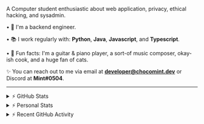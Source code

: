 A Computer student enthusiastic about web application, privacy, ethical hacking, and sysadmin.

• 👾 I'm a backend engineer.

• 📚 I work regularly with: **Python**, **Java**, **Javascript**, and **Typescript**.

• 🍛 Fun facts: I'm a guitar & piano player, a sort-of music composer, okay-ish cook, and a huge fan of cats.

✨ You can reach out to me via email at **developer@chocomint.dev** or Discord at **Mint#0504**.

---

<details>
    <summary>⚡ GitHub Stats</summary>

<img height="150px" align="center" alt="Mint's GitHub Stats" src="https://github-readme-stats-lunarmint.vercel.app/api?username=lunarmint&count_private=true&show_icons=true&hide_title=true&hide_border=true&title_color=00ffdf&icon_color=00ffdf&text_color=141823&bg_color=0,4158d0,c850c0,ffcc70&include_all_commits=false"/>

<img height="150px" align="center" alt="Mint's Most Used Languages" src="https://github-readme-stats-lunarmint.vercel.app/api/top-langs/?username=lunarmint&hide_title=true&hide_border=true&langs_count=8&layout=compact&title_color=141823&bg_color=0,ffcc70,c850c0,4158d0"/>

</details>

<details>
    <summary>⚡ Personal Stats</summary>

<!--START_SECTION:waka-->
![Profile Views](http://img.shields.io/badge/Profile%20Views-0-blue)

![Lines of code](https://img.shields.io/badge/From%20Hello%20World%20I%27ve%20Written-165678%20lines%20of%20code-blue)

**I'm a Night 🦉** 

```text
🌞 Morning    115 commits    ███████░░░░░░░░░░░░░░░░░░   27.78% 
🌆 Daytime    88 commits     █████░░░░░░░░░░░░░░░░░░░░   21.26% 
🌃 Evening    120 commits    ███████░░░░░░░░░░░░░░░░░░   28.99% 
🌙 Night      91 commits     █████░░░░░░░░░░░░░░░░░░░░   21.98%

```
📅 **I'm Most Productive on Monday** 

```text
Monday       91 commits     █████░░░░░░░░░░░░░░░░░░░░   21.98% 
Tuesday      45 commits     ██░░░░░░░░░░░░░░░░░░░░░░░   10.87% 
Wednesday    37 commits     ██░░░░░░░░░░░░░░░░░░░░░░░   8.94% 
Thursday     89 commits     █████░░░░░░░░░░░░░░░░░░░░   21.5% 
Friday       66 commits     ████░░░░░░░░░░░░░░░░░░░░░   15.94% 
Saturday     48 commits     ███░░░░░░░░░░░░░░░░░░░░░░   11.59% 
Sunday       38 commits     ██░░░░░░░░░░░░░░░░░░░░░░░   9.18%

```


📊 **This Week I Spent My Time On** 

```text
💬 Programming Languages: 
JavaScript               3 hrs 54 mins       ████████████░░░░░░░░░░░░░   51.35% 
CSS                      2 hrs 6 mins        ███████░░░░░░░░░░░░░░░░░░   27.8% 
HTML                     1 hr 17 mins        ████░░░░░░░░░░░░░░░░░░░░░   16.95% 
Python                   15 mins             ░░░░░░░░░░░░░░░░░░░░░░░░░   3.34% 
Java                     2 mins              ░░░░░░░░░░░░░░░░░░░░░░░░░   0.55%

🔥 Editors: 
PyCharm                  7 hrs 36 mins       █████████████████████████   100.0%

🐱‍💻 Projects: 
spotipyn                 7 hrs 36 mins       █████████████████████████   100.0%

💻 Operating System: 
Windows                  7 hrs 36 mins       █████████████████████████   100.0%

```

**I Mostly Code in Python** 

```text
Python                   6 repos             ██████░░░░░░░░░░░░░░░░░░░   27.27% 
C                        5 repos             █████░░░░░░░░░░░░░░░░░░░░   22.73% 
Java                     3 repos             ███░░░░░░░░░░░░░░░░░░░░░░   13.64% 
JavaScript               2 repos             ██░░░░░░░░░░░░░░░░░░░░░░░   9.09% 
Clojure                  2 repos             ██░░░░░░░░░░░░░░░░░░░░░░░   9.09%

```



 Last Updated on 27/11/2021
<!--END_SECTION:waka-->

</details>

<details>
    <summary>⚡ Recent GitHub Activity</summary>

<!--START_SECTION:activity-->
1. 💪 Opened PR [#6](https://github.com/gmaldona/OpenLiberty-Demo/pull/6) in [gmaldona/OpenLiberty-Demo](https://github.com/gmaldona/OpenLiberty-Demo)
2. 💪 Opened PR [#3](https://github.com/gmaldona/OpenLiberty-Demo/pull/3) in [gmaldona/OpenLiberty-Demo](https://github.com/gmaldona/OpenLiberty-Demo)
3. 💪 Opened PR [#133](https://github.com/ranimepiracy/chiya/pull/133) in [ranimepiracy/chiya](https://github.com/ranimepiracy/chiya)
4. 🗣 Commented on [#132](https://github.com/ranimepiracy/chiya/issues/132) in [ranimepiracy/chiya](https://github.com/ranimepiracy/chiya)
5. 🎉 Merged PR [#6](https://github.com/lunarmint/spotipyn/pull/6) in [lunarmint/spotipyn](https://github.com/lunarmint/spotipyn)
<!--END_SECTION:activity-->

</details>

